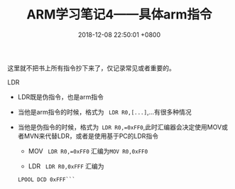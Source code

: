 ﻿---
layout: post
title: ARM学习笔记4——具体arm指令
date: 2018-12-08 22:50:01 +0800
categories: 技术 硬件 arm
issue_id: 46
---
这里就不把书上所有指令抄下来了，仅记录常见或者重要的。

LDR
- LDR既是伪指令，也是arm指令
- 当他是arm指令的时候，格式为 ` LDR R0,[...]`,...有很多种情况
- 当他是伪指令的时候，格式为` LDR R0,=0xFF0`,此时汇编器会决定使用MOV或者MVN来代替LDR，或者是使用基于PC的LDR指令

    - MOV
    ` LDR R0,=0xFF0`
    汇编为`MOV R0,0xFF0`
    
    - LDR
    ` LDR R0,0xFFF`
    汇编为
    ```LDR R0,[PC,OFFSET_TO_LPOOL]
    LPOOL DCD 0xFFF```
    




